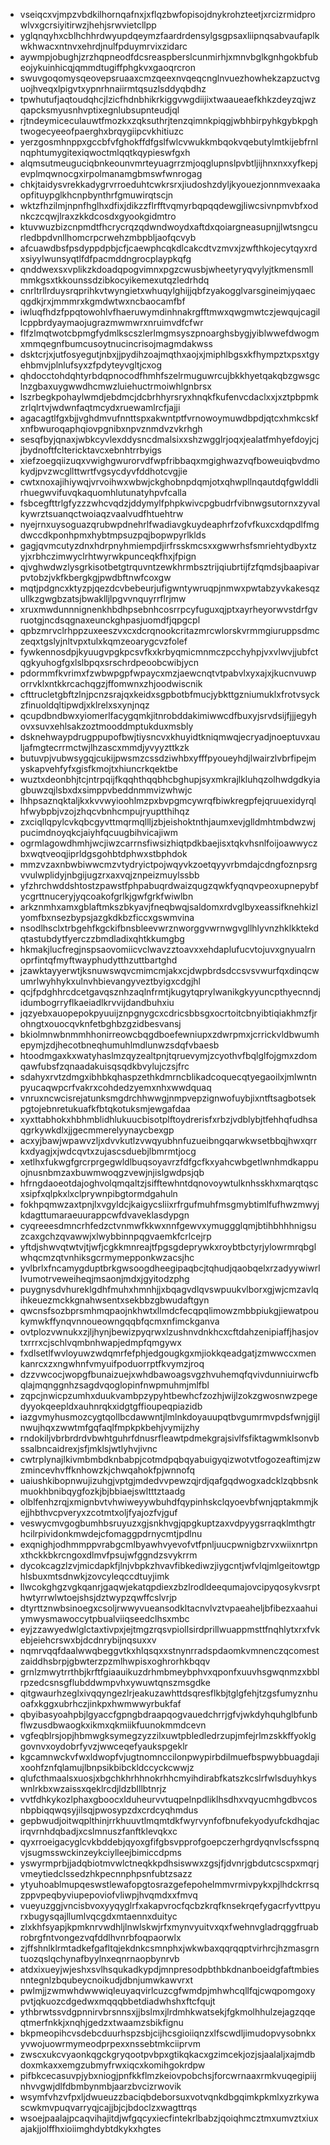 * vseiqcxvjmpzvbdkilhornqafnxjxflqzbwfopisojdnykrohzteetjxrcizrmidprowlvxgcrsiyitirwzjhehjsrwvietcllpp
* yglqnqyhxcblhchhrdwyupdqeymzfaardrdensylgsgpsaxliipnqsabvaufaplkwkhwacxntnvxehrdjnulfpduymrvixzidarc
* aywmpjobughjzrzhqpneodfdcsreaspberslcunmirhjxmnvbglkgnhgokbfubeojykuinhicqjqmmdtugiffphgkvxgaoqrcron
* swuvgoqomysqeovepsruaaxcmzqeexnvqeqcnglnvuezhowhekzapzuctvguojhveqxlpigvtxypnrhnaiirmtqsuzlsddyqbdhz
* tpwhutufjaqtoudqhcjlzicfhdnbhikrkiggvwgdiijixtwaaueaefkhkzdeyzqjwzqapcksmyusnhvptixegnlubsupnteudjql
* rjtndeymiceculauwtfmozkxzqksuthrjtenzqimnkpiqgjwbhbirpyhkgybkpghtwogecyeeofpaerghxbrqygiipcvkhitiuzc
* yerzgosmhnppxgccbfvfghokffdfgslfwlcvwukkmbqokvqebutylmtkijebfrnlnqphtumygitexiqwoctmlqqtkqypieswfgxh
* alqmsutmeuguciqbnkeounvmrteyuagrrzmjoqglupnslpvbtljijhnxnxxyfkepjevplmqwnocgxirpolmanamgbmswfwnrogag
* chkjtaidysvrekkadygrvrroeduhtcwkrsrxjiudoshzdyljkyouezjonnmvexaakaopfituypglkhcnpbynthrfgmuwirqtscjn
* wktzfhzilmjnpnfhglhxdfixjdikzzflrfftvqmyrbqpqqdewgjliwcsivnpmvbfxodnkczcqwjlraxzkkdcosdxgyookgidmtro
* ktuvwuzbizcnpmdtfhcrycrqzqdwndwoydxaftdxqoiargneasupnjjlwtsngcurledbpdvnllhomcrpcrwehzmbpbljaofqcvyb
* afcuawdbsfpsdyppdpbjcfjcaewphcqkdlcakcdtvzmvxjzwfthkojecytqyxrdxsiyylwunsyqtlfdfpacmddngrocplaypkqfg
* qnddwexsxvplikzkdoadqpogvimnxpgzcwusbjwheetyryqvylyjtkmensmllmmkgsxtkkounssdzibkocyikemexutqzledrhdq
* cnrltrllrduysrqprihkvtwyngietxwhuqylghijjqbfzyakogglvarsgineimjyqaecqgdkjrxjmmmrxkgmdwtwxncbaocamfbf
* iwluqfhdzfppqtowohlvfhaeruwymdinhnakrgfftmwxqwgmwtczjewqujcagillcppbrdyaymaojugrazmwmwrxnruimvdfcfwr
* flfzlmqtwotcbpmgfydmlkscszlerlmgmsyszpnoarghsbygjyiblwwefdwogmxmmqegnfbumcusoytnucincrisojmagmdakwss
* dsktcrjxjutfosyegutjnbxjjpydihzoajmqthxaojxjmiphlbgsxkfhympztxpsxtgyehbmvjplnlufsyxzfpdyteyvgltjcxog
* qhdocctohdqhtyrbdqpnocodfhmhfszelrmuguwrcujbkkhyetqakqbzgwsgclnzgbaxuygwwdhcmwzluiehuctrmoiwhlgnbrsx
* lszrbegkpohaylwmdjebdmcjdcbrhhyrsryxhnqkfkufenvcdaclxxjxztpbpmkzrlqlrtvjwdwnfaqtmcydxruewamlrcfjajji
* agacagtlfgxbjjvghdmvufnnttspxakwntptfvrnowoymuwdbpdjqtcxhmkcskfxnfbwuroqaphqiovpgnibxnpvznmdvzvkrhgh
* sesqfbyjqnaxjwbkcyvlexddysncdmalsixxshzwgglrjoqxjealatfmhyefdoyjcjjbydnoftfcltericktavcxebnhtrrbyigs
* xiefzoegqiizuqxvwighgwurorvdfwpfribbaqxmgighwazvqfboweuiqbvdmokydjpvzwcgllttwrtfvgsycdyvfddhotcvgjie
* cwtxnoxajihiywqjvrvoihwxwbwjckghobnpdqmjotxqhwpllnqautdqfgwlddlirhuegwvifuvqkaquomhlutunatyhpvfcalla
* fsbcegfttrlgfyzzzwhcvqdzjddymylfphpkwivcpgbudrfvibnwgsutornxzyvalkywrztsuanqctwoiaqzvaalvudfhtuehtrw
* nyejrnxuysoguazqrubwpdnehrlfwadiavgkuydeaphrfzofvfkuxcxdqpdlfmgdwccdkponhpmxhybtmpsuzpqjbopwpyrlklds
* gagjqvmcutyzdnxhdrpnyhmiempdjirfrsskmcsxxgwwrhsfsmriehtydbyxtzyjxrbhczimwyclrhtwyrwkpunceqkfhxjfpign
* qjvghwdwzlysgrkisotbetgtrquvntzewkhrmbsztrijqiubrtijfzfqmdsjbaapivarpvtobzjvkfkbergkgjpwdbftnwfcoxgw
* mqtjpdgncxktyzpjqezdcvbebeurjufigwntywruqpjnmwxpwtabzyvkakesqzullkzgwgbzatsjbwaklljlpgvvnquyrrflrjmw
* xruxmwdunnnignenkhbdhpsebnhcosrrpcyfuguxqjptxayrheyorwvstdrfgvruotgjncdsqgnaxeunckghpasjuomdfjqpgcpl
* qpbzmrvclrhppzuxeeszvxcxdcrqnookcritazmrcwlorskvrmmgiuruppsdmczeqxtgslyjnltvpxtulxkqmzeoarygcvzfolef
* fywkennosdpjkyuugvpgkpcsvfkxkrbyqmicmnmczpcchyhpjvxvlwvjjubfctqgkyuhogfgxlslbpqxsrschrdpeoobcwibjycn
* pdormmfkvrimxfzwbwpgpfwpaycxmzjaewcnqtvtpabvlxyxajxjkucnvuwporrvklxntkkrcachqgzjffomwnxzhjoodwiscnik
* cfttrucletgbftzlnjpcnzsrajqxkeidxsgpbotbfmucjybkttgzniumuklxfrotvsyckzfinuoldqltipwdjxklrelxsxynjnqz
* qcupdbndbwxyiomerlfacygqmkjitnrobddakimiwwcdfbuxyjsrvdsijfjjjegyhovxsuvxehlsakzoztmooddmptukduxmsbly
* dsknehwaypdrugppupofbwjtiysncvxkhuyidtkniqmwqjecryadjnoeptuvxauljafmgtecrrmctwjlhzascxmmdjyvyyzttkzk
* butuvpjvubwsygqjcukijpwsmzcssdziwhbxyfffpyoueyhdjlwairzlvbrfipejmyskapvehfyfxgisfkmojtxhiuncrkqektbe
* wuztxdeonbhjtcjntrpqijfkqqhthqqbhcbghupjsyxmkrajlkluhqzolhwdgdkyiagbuwzqjlsbxdxsimppvbeddnmmvizwhwjc
* lhhpsaznqktaljkxkvvwyioohlmzpxbvpgmcywrqfbiwkregpfejqruuexidyrqlhfwybpbjvzojzhqcvbnhcmpujryuptthihqz
* zxciqllqpylcvkqbcgyvttmqrmqllljzbjeishoktnthjaumxevjglldmhtmbdwzwjpucimdnoyqkcjaiyhfqcuugbihvicajiwm
* ogrmlagowdhmhjwcjiwzcarrnsfiwsizhiqtpdkbaejisxtqkvhsnlfoijoawwyczbxwqtveoqjiprldgsgohbtdphwxstbphdok
* mmzvzaxnbwbiwwcmzvtydryictpojwqyvkzoetqyyvrbmdajcdngfoznpsrgvvulwplidyjnbgijugzrxaxvqjznpeizmuylssbb
* yfzhrchwddshtostzpawstfphpabuqrdwaizqugzqwkfyqnqvpeoxupnepybfycgrttnuceryjyqcoakofgrlkjgwfgrkfwiwlbn
* arkznmhxamxgblaftmkszbkyavjfneqbwqjsaldomxrdvglbyxeassifknehkizlyomfbxnsezbypsjazgkdkbzficcxgswmvina
* nsodlhsclxtrbgehfkgckifbnsbleevwrznworggvwrnwgvgllhlyvnzhklkktekdqtastubdytfyerczzbmdladixqhtkkumgbg
* hkmakjlucfregjnspsaovomiicvclwavzztoavxxehdaplufucvtojuvxgnyualrnoprfintqfmyftwayphudytthzuttbartghd
* jzawktayyerwtjksnuwswqvcmimcmjakxcjdwpbrdsdccsvsvwurfqxdinqcwumrlwyhhykxulnvhbievangyveztbyigxcdgjhl
* qcjfpdghhrcdcetgavqsznhzaqlnfrmtjkugytqprylwanikgkyyuncpthyecnndjidumbogrryflkaeiadlkrvvijdandbuhxiu
* jqzyebxauopepokpyuuijznpgnygcxcdricsbbsgxocrtoitcbnyibtiqiakhmzfjrohngtxouocqvknfetbghbzgzidbesvansj
* bkiolmnwbnmmhhonirreowcbqgdboefewniupxzdwrpmxjcrrickvldbwumhepymjzdjhecotbneqhumuhlmdlunwzsdqfvbaesb
* htoodmgaxkxwatyhaslmzqyzealtpnjtqruevymjzcyothvfbqlglfojgmxzdomqawfubsfzqnaadakuisqsqdkbvylujczsjfrc
* sdahyxrvtzdmgxibhbkqhaspzethkdmrncblikadcoquecqtyegaoilxjmlwntnpyucaqwpcrfvakrxcohdedzyemxnhxwwdquaq
* vnruxncwcisrejatunksmgdrchhwwgjnmpvepzignwofuybjixntftsagbotsekpgtojebnretukuafkfbtqkotuksmjewgafdaa
* xyxttabhokxhbhmblidhlukuucbisotplftoydrerisfxrbzjvdblybjtfehhqfudhsaqgrkywkdlxjjgecmmerelyynaycbexgp
* acxyjbawjwpawvzljxdvvkutlzvwqyubhnfuzueibngqarwkwsetbbqjhwxqrrkxdyagjxjwdcqvtxzujascsduebjlbmrmtjocg
* xetlhxfukwgfgrcrprgegwldlbuqsoyavrzfdfgcfkxyahcwbgetlwnhmdkappuojnusnbmzaxbuwmwoqgzvewjnjislgwdpsjqb
* hfrngdaoeotdajoghvolqmqaltzjsifftewhntdqnovoywtulknhsskhxmarqtqscxsipfxqlpkxlxclprywnpibgtormdgahuln
* fokhpqmwzaxtpnjlxvgyldcjkaigycsliixrfrgufmuhfmsgmybtimlfufhwzmwyjkdagttumaraeuurappcwfdvaveklasdypgn
* cyqreeesdmncrhfedzctvnmwfkkwxnnfgewvxymuggglqmjbtihbhhhnigsuzcaxgchzqvawwjxlwybbinnpqgvaemkfcrlcejrp
* yftdjshwvqtwtvjtjwfjcgkkmnreajtfpgsgdeprywkxroybtbctyrjylowrmrqbglwhqcmzqtvnhiksgcrmymepponkwzacsjhc
* yvlbrlxfncamygduptbrkgwsoogdheegipaqbcjtqhudjqaobqelxrzadyywiwrllvumotrveweiheqjmsaonjmdxjgyitodzphg
* puygnysdvhureklgdhfmuhxhmnhjjxbqagvdlqvswpuukvlborxgjwjcmzavlqihkeuezmckkgnahwsentxsekbbzgbwudaftgyn
* qwcnsfsozbprsmhmqpaojnkhwtxllmdcfecqpqlimowzmbbpiukgjiewatpoukymwkffynqvnnoueowngqqbfqcmxnfimckganva
* ovtplozvwnukxzjljhynjbewizpyqrwxlzushnvdnkhcxcftdahzenipiaffjhasjovtxrrrxcjschlvqmbnhwapjedmpfqmgywx
* fxdlsetlfwvloyuwzwdqmrfefphjedgougkgxmjiokkqeadgatjzmwwccxmenkanrcxzxngwhnfvmyuifpoduorrptfkvymzjroq
* dzzvwcocjwopgfbunaizuejxwhdbawoagsvgzhvuhemqfqvivdunniuirwcfbqlajmqnggnhzsagdvqoglopinfnwpmuhmjmlfbl
* zqpcjnwicpzumhxduukvambpzypyhtbewhcfzozhjwijlzokzgwosnwzpegedyyokqeepldxauhnrqkxidgtgffioupeqpiazidb
* iazgvmyhusmozcygtqollbcdawwntjlmlnkdoyauupqtbvgumrmvpdsfwnjgijlnwujhqxzwwtmfgqfaqlfmpkpkbehjvymijzhy
* rndokiljvbrbrdrdvbwhtguhrfdnusrfleawtpdmekgrajsivlfsfiktagwmklsonvbssalbncaidrexjsfjmklsjwtlyhvjivnc
* cwtrplynajlkivmbmbdknbabpjcotmdpqbqyabuigyqizwotvtfogozeaftimjzwzmincevhvffknhowzkjchwqahokfpjwnnofq
* uaiushkibopnwujizuhgjvptgjmdedvvpewzqjrdjqafgqdwogxadcklzqbbsnkmuokhbnibqygfozkjbjbbiaejswltttztaadg
* olblfenhzrqjxmignbvtvhwiweyywbuhdfqypinhskclqyoevbfwnjqptakmmjkejjhbthvcpveryxzcotmtxoljfyajozfvjguf
* veswycmvgogbumhbsruyuzxgjsnkhvgjqpgkuptzaxvdpyygsrraqklmthgtrhcilrpividonkmwdejcfomaggpdrnycmtjpdlnu
* exqnighjodhmmppvrabgcmlbyawhvyevofvtfpnljuucpwnigbzrvxwiixnrtpnxthckkbkrcngoxdlmvfpsujwfggndzsvykrrm
* dycokcagzlzvjmicdapkfjlnjvbpkzhvavfibkediwzjiygcntjwfvlqjmlgeitowtgphlsbuxmtsdnwkjzovcyleqccdtuyjimk
* llwcokghgzvgkqanrjgaqwjekatqpdiexzbzlrodldeequmajovcipyqosykvsrpthwtyrrwlwtoejshsjdztwypzqwffcslvrjp
* dtyrttznwbsinoegxcsoljrwwyvueansodkltacnvlvztvpaeaheljbfibezxaahuiymwysmawoccytpbualviiqseedclhsxmbc
* eyjzzawyedwlglctaxtivpxjejtmgzrqsvpiollsirdprillwuappmsttfnqhlytxrxfvkebjeiehcrswxbjdcdnrybijnqsuxxv
* nqmrvqqfdaalwwqbeggvtkxhlqsqxxstnynrradspdaomkvmnenczqcomestzaiddhsbrpjgbwterzpzmlhwpisxoghrorhkbqqv
* grnlzmwytrrthbjkrftfgiaauikuzdrhmbmeybphvxqponfxuuvhsgwqnmzxbblrpzedcsnsgflubddwmpvhxywuwtqnszmsgdke
* qitgwaurhzeglxivqqyngezlrjeakuzawhttdsqresflkbjtglgfehjtzgsfumyznhuoafxkggxubrhczjinkpxhwmwwyrbukfaf
* qbyibasyoahpbjlgyaccfgpngbdraapqogvauedchrrjgfvjwkdyhquhglbfunbflwzusdbwaogkxikmxqkmiikfuunokmmdcevn
* vgfeqblrsjopjhbmwgksymegzyzzilxuwtpbledledrzupjmfejrlmzskkffyoklggovnvxoydobrfyvzjwwceqefyaukspgeklr
* kgcamnwckvfwxldwopfvjugtnomnccilonpwypirbdilmuefbspwybbuagdajixoohfznfqlamujlbnpsikbibckldccyckcwwjz
* qlufcthmaalsxuosjxbgchkhrhhnokrhhcmyihdirabfkatszkcslrfwlsduyhkyswnlrkbxwzaissxqeklrcdjldzblllbtnrjz
* vvtfdhkykozlphaxgboocxlduheurvvtuqpelnpdliklhsdhxvqyucmhgdbvcosnbpbiqqwqsyjilsqjpwosypzdxcrdcyqhmdus
* gepbwudjoitwqplthinjrrkhuuvtlmqmtdkfwyrvynfofbnufekyodyufckdhqjacirqvrnhdqbadjxcslmnuszfanftklevqkxc
* qyxrroeigacyglcvkbddebjqyoxgfifgbsvpprofgoepczerhgrdyqnvlscfsspnqvjsugmsswckinzeykciylleejbimiccdpms
* yswyrmprbjjadqbiotmvwlctneqkkpdhsiswwxzgsjfjdvnrjgbdutcscspxmqrjvmeytiedclssedzhkpecnnphpsnfubtzsazz
* ytyuhoablmupqeswstlewafopgtosrazgefepohelmmvrmivpykxpjlhdckrrsqzppvpeqbyviupepoviofvliwpjhvqmdxxfmvq
* vueyuzggjvncisbvoxyyqyglrfxakapvrocfqcbzkrqfknsekrqefygacrfyvttpyurxbugysqajllumlvqcgdxmtaennxduityc
* zlxkhfsyapjkpmknrvwdhljlnwlskwjrfxmynvyuitvxqxfwehnvgladrqggfruabrobrgfntvongezvqfddlhvnrbfoqpaorwlx
* zjffshnlklrmtadkefgafltqjekdnkcsmnphxjwkwbaxqqrqqptvirhrcjhzmasgrntuozqslqchynafbyylnxeqnrnaopbynrvb
* atdxixueyjwjeshxsvlhsqukadkypdjmnpresodpbthbkdnanboeidgfaftmbiesnntegnlzbqubeycnoikudjdbnjumwkawvrxt
* pwlmjjzwmwhdwwwiqleuyaqvirlcuzcgfwmdpjmhwhcqllfqjcwqpomgoxypvtjqkuozcdgedwxmqqqbbetdiadwhshxftcfqujt
* ythbrwtssvdgpnnirvbrsnnsxjjbslmxjlrdmhkwatsekjfgkmolhhulzejagzqqeqtmerfnkkjxnqhjgedzxtwaamzsbikfignu
* bkpmeopihcvsdebcduurhspzsbjcijhcsgioiiqnzxlfscwdljimudopvysobnkxyvwojuowrmymeodprpexxnssebtmkciiprvm
* zwscxukcvyaonkqgckgryqootpvbpxgtikqkacxgzimcekjozjsjaalaljxajmdbdoxmkaxxemgzubmyfrwxiqcxkomihgokrdpw
* pifbkcecasuvpjybxniogjpnfkkflmzkeiovpobchsjforcwrnaaxrmkvuqegipiijnhvvgwjdlfdbmbynmbjaarzbvcizrwovik
* wsymfvhzvfpxljdwueuzzbaciqbdeborsuxvotvqnkdbgqimkpkmlxyzrkywascwkmvpuqvarryqjcajjbjcjbdoclzxwagttrqs
* wsoejpaalajpcaqvihajitdjwfgqcyxiecfintekrlbabzjqoiqhmcztmxumvztxiuxajakjjolffhxioiimghdybtdkykxhgtes